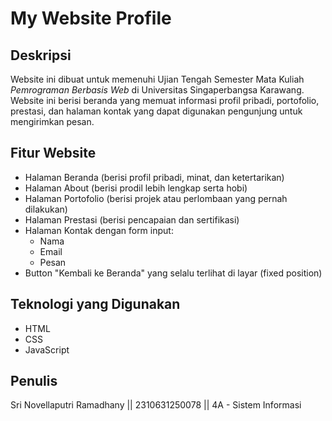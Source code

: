 # My Website Profile

## Deskripsi
Website ini dibuat untuk memenuhi Ujian Tengah Semester Mata Kuliah *Pemrograman Berbasis Web* di Universitas Singaperbangsa Karawang.  
Website ini berisi beranda yang memuat informasi profil pribadi, portofolio, prestasi, dan halaman kontak yang dapat digunakan pengunjung untuk mengirimkan pesan.

## Fitur Website
- Halaman Beranda (berisi profil pribadi, minat, dan ketertarikan)
- Halaman About (berisi prodil lebih lengkap serta hobi)
- Halaman Portofolio (berisi projek atau perlombaan yang pernah dilakukan)
- Halaman Prestasi (berisi pencapaian dan sertifikasi)
- Halaman Kontak dengan form input:
  - Nama
  - Email
  - Pesan
- Button "Kembali ke Beranda" yang selalu terlihat di layar (fixed position)

## Teknologi yang Digunakan
- HTML
- CSS
- JavaScript

## Penulis
Sri Novellaputri Ramadhany || 2310631250078 || 4A - Sistem Informasi
